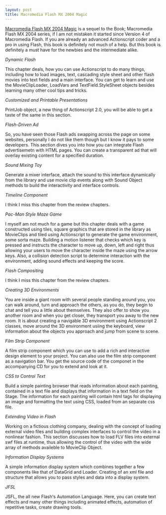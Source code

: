```yaml
---
layout: post
title: Macromedia Flash MX 2004 Magic
---
```


<a href="http://www.amazon.com/exec/obidos/tg/detail/-/0735713774/ref=cm_huwp_sim_1_3/103-2792170-9616632?v=glance" title="Macromedia Flash MX 2004 Magic">Macromedia Flash MX 2004 Magic</a> is a sequel to the Book; Macromedia Flash MX 2004 series, if I am not mistaken it started since Version 4 of Macromedia Flash. If you are already an advanced Actionscript coder and a pro in using Flash, this book is definitely not much of a help. But this book is definitely a must have for the newbies and the intermediate alike.

<em>Dynamic Flash</em>

This chapter deals, how you can use Actionscript to do many things, including how to load images, text, cascading style sheet and other flash movies into text fields and a main interface. You can get to learn and use the MovieClipLoader, LoadVars and TextField.StyleSheet objects besides learning many other cool tips and tricks.

<em>Customized and Printable Presentations</em>

PrintJob object, a new thing of Actionscript 2.0, you will be able to get a taste of the same in this section.

<em>Flash-Driven Ad</em>

So, you have seen those Flash ads swapping across the page on some websites, personally I do not like them though but I know it pays to some developers. This section dives you into how you can integrate Flash advertisemetn with HTML pages. You can create a transparent ad that will overlay existing content for a specified duration.

<em>Sound Mixing Toy</em>

Generate a mixer interface, attach the sound to this interface dynamically from the library and use movie clip events along with Sound Object methods to build the interactivity and interface controls.

<em>Timeline Component</em>

I think I miss this chapter from the review chapters.

<em>Pac-Man Style Maze Game</em>

I myself am not much for a game but this chapter deals with a game constructed using tiles, square graphics that are stored in the library as MovieClips and tiled using Actionscript to generate the game environment, some sorta maze. Building a motion listener that checks which key is pressed and instructs the character to move up, down, left and right thus allowing your users to move the character inside the maze using the arrow keys. Also, a collision detection script to determine interaction with the environment, adding sound effects and keeping the score.

<em>Flash Compositing</em>

I think I miss this chapter from the review chapters.

<em>Creating 3D Environments</em>

You are inside a giant room with several people standing around you, you can walk around, turn and approach the others, as you do, they begin to chat and tell you a little about themselves. They also offer to show you another room and when you get closer, they transport you away to the new room. It is about creating a navigable 3D environment using Actionscript 2 classes, move around the 3D environment usiing the keyboard, view information about the objects you approach and jump from scene to scene.

<em>Film Strip Component</em>

A film strip component which you can use to add a rich and interactive design element to your project. You can also use the film strip component as a navigation bar. You get the source code of the componet in the accompanying CD for you to extend and look at it.

<em>CSS to Control Text</em>

Build a simple painting browser that reads information about each painting, contained in a text file and displays that information in a text field on the Stage. The information for each painting will contain html tags for displaying an image and formatting the text using CSS, loaded from an separate css file.

<em>Extending Video in Flash</em>

Working on a fictious clothing company, dealing with the concept of loading external video files and building complex interfaces to control the video in a nonlinear fashion. This section discusses how to load FLV files into external swf files at runtime, thus allowing the control of the video with the wide array of methods availeble to MovieClip Object.

<em>Information Display Systems</em>

A simple information display system which combines together a few components like that of DataGrid and Loader. Creating of an xml file and structure that allows you to pass styles and data into a display system.

<em>JFSL</em>

JSFL, the all new Flash's Automation Language. Here, you can create text effects and many other things including animated effects, automation of repetitive tasks, create drawing tools.

